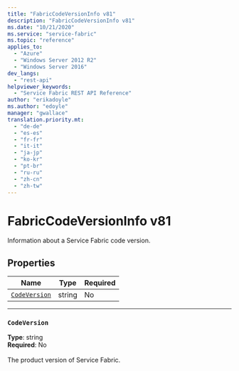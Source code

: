 ```yaml
---
title: "FabricCodeVersionInfo v81"
description: "FabricCodeVersionInfo v81"
ms.date: "10/21/2020"
ms.service: "service-fabric"
ms.topic: "reference"
applies_to: 
  - "Azure"
  - "Windows Server 2012 R2"
  - "Windows Server 2016"
dev_langs: 
  - "rest-api"
helpviewer_keywords: 
  - "Service Fabric REST API Reference"
author: "erikadoyle"
ms.author: "edoyle"
manager: "gwallace"
translation.priority.mt: 
  - "de-de"
  - "es-es"
  - "fr-fr"
  - "it-it"
  - "ja-jp"
  - "ko-kr"
  - "pt-br"
  - "ru-ru"
  - "zh-cn"
  - "zh-tw"
---
```

# FabricCodeVersionInfo v81

Information about a Service Fabric code version.

## Properties
| Name | Type | Required |
| --- | --- | --- |
| [`CodeVersion`](#codeversion) | string | No |

____
### `CodeVersion`
__Type__: string <br/>
__Required__: No<br/>
<br/>
The product version of Service Fabric.
